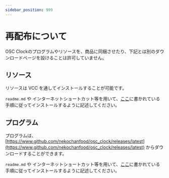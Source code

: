 ```yaml
---
sidebar_position: 999
---
```


# 再配布について

OSC Clockのプログラムやリソースを、商品に同梱させたり、下記とは別のダウンロードページを設けることは許可していません。

## リソース

リソースは VCC を通してインストールすることが可能です。

`readme.md` や インターネットショートカット等を用いて、[ここ](/docs/welcome)に書かれている手順に従ってインストールするように記述してください。

## プログラム

プログラムは、 [https://www.github.com/nekochanfood/osc_clock/releases/latest](https://www.github.com/nekochanfood/osc_clock/releases/latest) からダウンロードすることができます。

`readme.md` や インターネットショートカット等を用いて、[ここ](/docs/welcome)に書かれている手順に従ってインストールするように記述してください。

